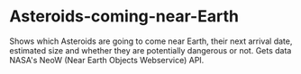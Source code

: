 # Asteroids-coming-near-Earth
Shows which Asteroids are going to come near Earth, their next arrival date, estimated size and whether they are potentially dangerous or not. Gets data NASA's NeoW (Near Earth Objects Webservice) API.
